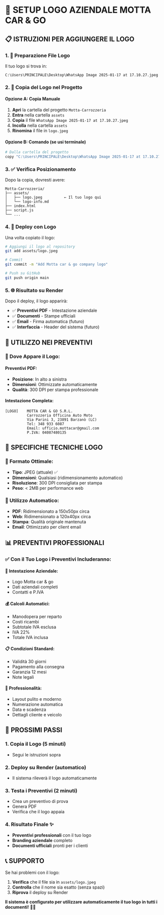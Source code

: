 # 🎨 SETUP LOGO AZIENDALE MOTTA CAR & GO

## 📋 ISTRUZIONI PER AGGIUNGERE IL LOGO

### 1. **📁 Preparazione File Logo**

Il tuo logo si trova in:
```
C:\Users\PRINCIPALE\Desktop\WhatsApp Image 2025-01-17 at 17.10.27.jpeg
```

### 2. **🔄 Copia del Logo nel Progetto**

#### **Opzione A: Copia Manuale**
1. **Apri** la cartella del progetto `Motta-Carrozzeria`
2. **Entra** nella cartella `assets`
3. **Copia** il file `WhatsApp Image 2025-01-17 at 17.10.27.jpeg`
4. **Incolla** nella cartella `assets`
5. **Rinomina** il file in `logo.jpeg`

#### **Opzione B: Comando (se usi terminale)**
```bash
# Dalla cartella del progetto
copy "C:\Users\PRINCIPALE\Desktop\WhatsApp Image 2025-01-17 at 17.10.27.jpeg" assets\logo.jpeg
```

### 3. **✅ Verifica Posizionamento**

Dopo la copia, dovresti avere:
```
Motta-Carrozzeria/
├── assets/
│   ├── logo.jpeg          ← Il tuo logo qui
│   └── logo-info.md
├── index.html
├── script.js
└── ...
```

### 4. **🚀 Deploy con Logo**

Una volta copiato il logo:

```bash
# Aggiungi il logo al repository
git add assets/logo.jpeg

# Commit
git commit -m "Add Motta car & go company logo"

# Push su GitHub
git push origin main
```

### 5. **🌐 Risultato su Render**

Dopo il deploy, il logo apparirà:
- ✅ **Preventivi PDF** - Intestazione aziendale
- ✅ **Documenti** - Stampe ufficiali
- ✅ **Email** - Firma automatica (futuro)
- ✅ **Interfaccia** - Header del sistema (futuro)

## 🎯 UTILIZZO NEI PREVENTIVI

### **📄 Dove Appare il Logo:**

#### **Preventivi PDF:**
- **Posizione**: In alto a sinistra
- **Dimensioni**: Ottimizzate automaticamente
- **Qualità**: 300 DPI per stampa professionale

#### **Intestazione Completa:**
```
[LOGO]    MOTTA CAR & GO S.R.L.
          Carrozzeria Officina Auto Moto
          Via Parini 3, 23891 Barzanò (LC)
          Tel: 348 933 6087
          Email: ufficio.mottacar@gmail.com
          P.IVA: 04087480135
```

## 🔧 SPECIFICHE TECNICHE LOGO

### **📐 Formato Ottimale:**
- **Tipo**: JPEG (attuale) ✅
- **Dimensioni**: Qualsiasi (ridimensionamento automatico)
- **Risoluzione**: 300 DPI consigliata per stampa
- **Peso**: < 2MB per performance web

### **🎨 Utilizzo Automatico:**
- **PDF**: Ridimensionato a 150x50px circa
- **Web**: Ridimensionato a 120x40px circa
- **Stampa**: Qualità originale mantenuta
- **Email**: Ottimizzato per client email

## 📊 PREVENTIVI PROFESSIONALI

### **✅ Con il Tuo Logo i Preventivi Includeranno:**

#### **🏢 Intestazione Aziendale:**
- Logo Motta car & go
- Dati aziendali completi
- Contatti e P.IVA

#### **💰 Calcoli Automatici:**
- Manodopera per reparto
- Costi ricambi
- Subtotale IVA esclusa
- IVA 22%
- Totale IVA inclusa

#### **📋 Condizioni Standard:**
- Validità 30 giorni
- Pagamento alla consegna
- Garanzia 12 mesi
- Note legali

#### **🎯 Professionalità:**
- Layout pulito e moderno
- Numerazione automatica
- Data e scadenza
- Dettagli cliente e veicolo

## 🚀 PROSSIMI PASSI

### **1. Copia il Logo** (5 minuti)
- Segui le istruzioni sopra

### **2. Deploy su Render** (automatico)
- Il sistema rileverà il logo automaticamente

### **3. Testa i Preventivi** (2 minuti)
- Crea un preventivo di prova
- Genera PDF
- Verifica che il logo appaia

### **4. Risultato Finale** ✨
- **Preventivi professionali** con il tuo logo
- **Branding aziendale** completo
- **Documenti ufficiali** pronti per i clienti

## 📞 SUPPORTO

Se hai problemi con il logo:
1. **Verifica** che il file sia in `assets/logo.jpeg`
2. **Controlla** che il nome sia esatto (senza spazi)
3. **Riprova** il deploy su Render

**Il sistema è configurato per utilizzare automaticamente il tuo logo in tutti i documenti!** 🎨✨

